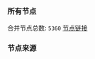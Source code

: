 ### 所有节点
合并节点总数: `5360`
[节点链接](https://github.com/rzhy1/33/raw/master/sub/sub_merge_base64.txt)

### 节点来源
